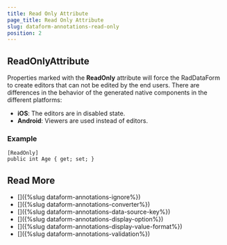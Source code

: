 ```yaml
---
title: Read Only Attribute
page_title: Read Only Attribute
slug: dataform-annotations-read-only
position: 2
---
```


## ReadOnlyAttribute

Properties marked with the **ReadOnly** attribute will force the RadDataForm to create editors that can not be edited by the end users. There are differences in the behavior of the generated native components in the different platforms:

- **iOS**: The editors are in disabled state.
- **Android**: Viewers are used instead of editors. 

### Example

	[ReadOnly]
	public int Age { get; set; }
	
## Read More
- []({%slug dataform-annotations-ignore%})
- []({%slug dataform-annotations-converter%})
- []({%slug dataform-annotations-data-source-key%})
- []({%slug dataform-annotations-display-option%})
- []({%slug dataform-annotations-display-value-format%})
- []({%slug dataform-annotations-validation%})